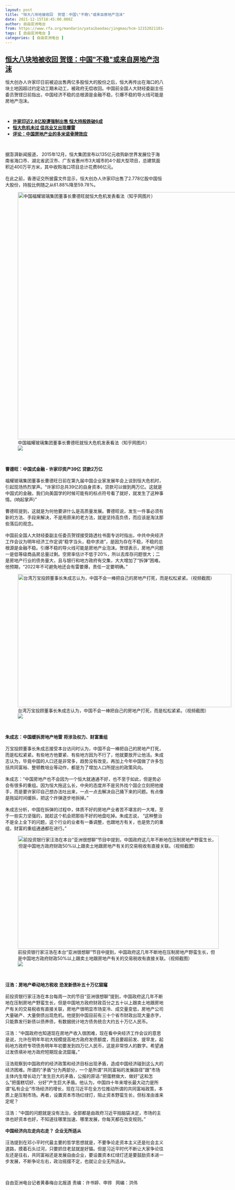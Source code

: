 ```yaml
---
layout: post
title: "恒大八块地被收回  贺铿：中国\"不稳\"或来自房地产泡沫"
date: 2021-12-15T18:45:00.000Z
author: 自由亚洲电台
from: https://www.rfa.org/mandarin/yataibaodao/jingmao/hcm-12152021101450.html
tags: [ 自由亚洲电台 ]
categories: [ 自由亚洲电台 ]
---
```

<!--1639593900000-->
[恒大八块地被收回  贺铿：中国"不稳"或来自房地产泡沫](https://www.rfa.org/mandarin/yataibaodao/jingmao/hcm-12152021101450.html)
------

<div>
<p></p><p>恒大创办人许家印日前被迫出售两<span></span><span>亿多股恒大的股份之后</span><span>，恒大再传出在海口的八</span><span></span><span>块土地因超过约定动工期未动工，被政府无偿收回。中国前全国人大财经委副主任委员贺铿日前指出，中国经济不稳的总根源是金融不稳，引爆不稳的导火线可能是房地产泡沫。</span><a href="https://www.rfa.org/mandarin/Xinwen/3-12102021103752.html"><strong></strong></a></p><p><br/></p><ul><li><a href="https://www.rfa.org/mandarin/Xinwen/3-12102021103752.html"><strong>许家印近2.8亿股遭强制出售 恒大持股跌破6成</strong></a></li><li><strong><a href="https://www.rfa.org/mandarin/yataibaodao/jingmao/ac1-12082021062854.html">恒大危机未过 佳兆业又出现爆雷</a></strong></li><li><strong><a href="https://www.rfa.org/mandarin/pinglun/chengxiaonong/cxn-09232021123616.html">评论：中国房地产业的多米诺骨牌效应</a></strong></li></ul><p><br/></p><p>据澎湃新闻报道，<span> 2015</span><span>年</span><span>12</span><span>月，恒大集团宣布以</span><span>135</span><span>亿元收购新世界发展位于海南省海口市、湖北省武汉市、广东省惠州市</span><span>3</span><span>大城市的</span><span>4</span><span>个超大型项目，总建筑面积近</span><span>400</span><span>万平方米，其中收购海口项目总计花费</span><span>86</span><span>亿元。</span><span><br/><br/><span>在此之前，香港证交所披露文件显示，恒大创办人许家印出售了</span></span><span>2.778</span><span>亿股中国恒大股份，持股比例随之从</span><span>61.88%</span><span>降至</span><span>59.78%</span><span>。</span><span></span></p><p><span><figure class="image-richtext image-inline captioned" style="width:1181px;"><img alt="中国福耀玻璃集团董事长曹德旺就恒大危机发表看法（知乎网图片）" height="787" src="https://www.rfa.org/mandarin/yataibaodao/jingmao/hcm-12152021101450.html/hcm1215a.jpg/@@images/051a2662-68eb-4260-ade3-e55ddcc9d099.jpeg" title="hcm1215a.jpg" width="1181"/><figcaption class="image-caption">中国福耀玻璃集团董事长曹德旺就恒大危机发表看法（知乎网图片）</figcaption><small></small><div id="zoomattribute"><a data-caption="中国福耀玻璃集团董事长曹德旺就恒大危机发表看法（知乎网图片）" data-fancybox="" href="https://www.rfa.org/mandarin/yataibaodao/jingmao/hcm-12152021101450.html/hcm1215a.jpg" id="single_image" title="中国福耀玻璃集团董事长曹德旺就恒大危机发表看法（知乎网图片）"><img src="/++plone++rfa-resources/img/icon-zoom.png"/></a></div></figure><br/><br/><strong>曹德旺：中国式金融</strong></span><strong><span> - </span></strong><strong><span>许家印资产</span></strong><strong><span>39</span></strong><strong><span>亿</span></strong> <strong>贷款</strong><strong><span>2</span></strong><strong><span>万亿</span></strong><span><br/><br/><span>福耀玻璃集团董事长曹德旺日前在第九届中国企业家发展年会上谈到恒大危机时</span>，引起现场热烈掌声。</span><span>“</span><span>许家印总共</span><span>39</span><span>亿的自身资本，贷款可以做到两万亿。这就是中国式的金融，我们向美国学的时候可能有的标点符号看了就好，就发生了这种事情。</span><span>(</span><span>响起掌声</span><span>)”<br/><br/><span>曹德旺提到，这就是为何他要讲什么是高质量发展。曹德旺说，发生一件事必须有新的方法、手段来解决，不是用原来的老方法，就是坚持高负债，而应该</span>是淘汰那些落后的观念。</span><span><br/><br/><span>中国前全国人大财经委副主任委员贺铿接受路透社</span>书面专访时指出，中共中央经济工作会议为明年经济工作定调</span><span>“</span><span>稳字当头，稳中求进</span><span>”</span><span>，是因为存在不稳，不稳的总根源是金融不稳。引爆不稳的导火线可能是房地产业泡沫。贺铿表示，房地产问题一是低等级商品房总量过剩。空房率估计不低于</span><span>20%</span><span>，所以去库存问题很大；二是房地产行业的债务量大，且与银行和地方政府有交集，大大增加了</span><span>“</span><span>拆弹</span><span>”</span><span>困难。他预期，</span><span>“2022</span><span>年不可避免地还会有雷要爆，责任一定要明确。</span><span>”</span></p><p><span><figure class="image-richtext image-inline captioned" style="width:680px;"><img alt="台湾万宝投顾董事长朱成志认为，中国不会一棒把自己的房地产打死，而是松松紧紧。（视频截图）" height="424" src="https://www.rfa.org/mandarin/yataibaodao/jingmao/hcm-12152021101450.html/hcm1215b.jpg/@@images/a614c526-e914-4daf-bf3d-6790546ca891.png" title="hcm1215b.jpg" width="680"/><figcaption class="image-caption">台湾万宝投顾董事长朱成志认为，中国不会一棒把自己的房地产打死，而是松松紧紧。（视频截图）</figcaption><small></small><div id="zoomattribute"><a data-caption="台湾万宝投顾董事长朱成志认为，中国不会一棒把自己的房地产打死，而是松松紧紧。（视频截图）" data-fancybox="" href="https://www.rfa.org/mandarin/yataibaodao/jingmao/hcm-12152021101450.html/hcm1215b.jpg" id="single_image" title="台湾万宝投顾董事长朱成志认为，中国不会一棒把自己的房地产打死，而是松松紧紧。（视频截图）"><img src="/++plone++rfa-resources/img/icon-zoom.png"/></a></div></figure><br/><br/><strong>朱成志：中国缓拆房地产地雷</strong></span> <strong>将涉及权力、财富重组</strong><span><br/><br/><span>万宝投顾董事长朱成志接受本台访问时认为，中国不会一棒把自己的房地产打死，而是松松紧紧。有些地方他要紧、有些地方因为不行了，他就要放开让他活。朱成志认为，毕竟中国的人口还是非常多，趋势没有改变。再加上今年中国做了许多包括共同富裕、整顿教培业等动作，都是为了增加人口所提出的政策风向。</span></span><span><br/><br/><span>朱成志：</span></span><span>“</span><span>中国房地产也不会因为一个恒大就通通不好，也不至于如此，但是势必会有很多的重组。因为恒大拖这么长，中央的态度并不是另外找个国企立刻把他接手，而是要许家印自己想办法吐出来，一点一点去解决自己捅下来的问题。有点像是拖延时间缓拆，把这个炸弹逐步地拆掉。</span><span>”<br/><br/><span>朱成志分析，中国在拆弹的过程中，体质不好的房地产业者苦不堪言的一大堆，至于一些实力坚强的，就趁这个机会把那些不好的地盘吃掉。朱成志说，</span></span><span> “</span><span>这种整治不是全上全下的问题，这个行业的业者有一番调整，也跟地方有关，也是势力的重组，财富的重组通通都在进行。</span><span>”</span></p><p><span><figure class="image-richtext image-inline captioned" style="width:640px;"><img alt="前投资银行家汪浩在本台“亚洲很想聊”节目中提到，中国政府这几年不断地在压制房地产野蛮生长，但是中国地方政府财政50%以上跟卖土地跟房地产有关的交易税收有直接关联。（视频截图）" height="360" src="https://www.rfa.org/mandarin/yataibaodao/jingmao/hcm-12152021101450.html/line_album_211215.jpeg/@@images/a62eb299-8604-4089-adc0-1a40ed622180.jpeg" title="LINE_ALBUM_211215.jpeg" width="640"/><figcaption class="image-caption">前投资银行家汪浩在本台“亚洲很想聊”节目中提到，中国政府这几年不断地在压制房地产野蛮生长，但是中国地方政府财政50%以上跟卖土地跟房地产有关的交易税收有直接关联。（视频截图）</figcaption><small></small><div id="zoomattribute"><a data-caption="前投资银行家汪浩在本台“亚洲很想聊”节目中提到，中国政府这几年不断地在压制房地产野蛮生长，但是中国地方政府财政50%以上跟卖土地跟房地产有关的交易税收有直接关联。（视频截图）" data-fancybox="" href="https://www.rfa.org/mandarin/yataibaodao/jingmao/hcm-12152021101450.html/line_album_211215.jpeg" id="single_image" title="前投资银行家汪浩在本台“亚洲很想聊”节目中提到，中国政府这几年不断地在压制房地产野蛮生长，但是中国地方政府财政50%以上跟卖土地跟房地产有关的交易税收有直接关联。（视频截图）"><img src="/++plone++rfa-resources/img/icon-zoom.png"/></a></div></figure><br/><br/><strong>汪浩：房地产牵动地方税收</strong></span> <strong>恐发新债补五十</strong><strong><span></span></strong><strong><span>万亿窟窿</span></strong><span><br/><br/><span>前投资银行家汪浩在本台每周一次的节目</span></span><span>“</span><span>亚洲很想聊</span><span>”</span><span>提到，中国政府这几年不断地在压制房地产野蛮生长，但是中国地方政府财政百分之五十</span><span></span><span>以上跟卖土地跟房地产有关的交易税收有直接关联，房地产很明显市场变冷、成交量变低，房地产公司大量破产、大量倒债出现危机。他提到中国目前有三十</span><span></span><span>个省市财政出现大量赤字，只能靠发行新债以债养债，有数据统计地方债务统合大约五十</span><span></span><span>万亿人民币。</span><span><br/><br/><span>汪浩：</span></span><span>“</span><span>中国政府也知道现在房地产收入很困难，现在看中央经济工作会议的意思是说，允许在明年年初大规模提高地方政府发债额度，而且要超前发、提早发，起码地方政府专项债务明年年初要发到四</span><span></span><span>万亿人民币，这是非常惊人的数字。希望通过发债填补地方政府短期现金流窟窿。</span><span>”<br/><br/><span>汪浩观察到中国政府的经济政策和经济目标出现矛盾，造成中国经济碰到这么大的经济困难。所谓的</span></span><span>“</span><span>矛盾</span><span>”</span><span>分为两部分，一个是所谓</span><span>“</span><span>共同富裕的发展路径</span><span>"</span><span>跟</span><span>"</span><span>市场主体内生增长动力</span><span>"</span><span>发生巨大的矛盾，公报的原话</span><span>:“</span><span>把蛋糕做大、做好</span><span>”</span><span>这和怎么</span><span>”</span><span>把蛋糕切好、分好</span><span>”</span><span>产生巨大矛盾。他认为，中国四十</span><span>年来增长最大动力是所谓</span><span>“</span><span>私有企业</span><span>”</span><span>市场经济的增长，现在习近平在全方位推动所谓的共同富裕政策，本质上是压制市场。再者，设置资本市场红绿灯，阻止资本野蛮生长，但标准由谁来定呢？</span><span><br/><br/><span>汪浩：</span></span><span>“</span><span>中国的问题就是没有法治，全部都是由政府习近平拍脑袋决定，市场的主体也好资本也好，不知道往哪里加速、哪里发展，你每天都在改变规则。</span><span>”<br/><br/><strong>中国经济向左走向右走？</strong></span> <strong>企业无所适从</strong><span><br/><br/><span>汪浩提到在邓小平时代最主要的哲学思想就是，不要争论走资本主义还是社会主义道路，摸着石头过河，只要抓住老鼠就是好猫。但是习近平时代不断让大家争论往左还是往右，共同富裕还是发展自由企业，要设置资本红绿灯还是要鼓励资本进一步发展，不断争论左右，政治摇摆不定，也就让企业无所适从。</span></span><span><br/><p><br/><br/><span>自由亚洲电台记者黄春梅台北报道   责编：许书婷、申铧   网编：洪伟</span></p></span></p>
</div>
